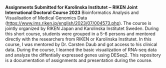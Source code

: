 **Assignments Submitted for Karolinska Institutet ‒ RIKEN Joint International Doctoral Course 2023**
Bioinformatics Analysis and Visualisation of Medical Genomics Data (https://www.ims.riken.jp/english/2023/07/004573.php).
The course is jointly organized by RIKEN Japan and Karolinska Institutet Sweden. During this short course, students were grouped in a 5-6 persons and mentored directly with the researchers from RIKEN or Karolinska Institutet.
In this course, I was mentored by Dr. Carsten Daub and got access to his clinical data. During the course, I learned the basic visualization of RNA-seq data and analyze the diffentially expressed genes using DESeq2.
This repository is a documentation of assignments and presentation during the course. 
